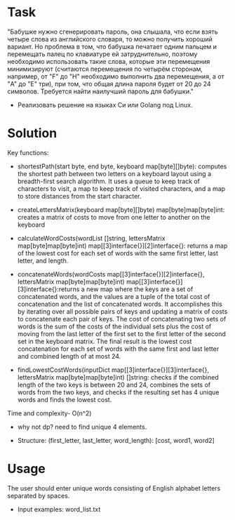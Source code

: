 # Task
"Бабушке нужно сгенерировать пароль, она слышала, что если взять четыре
слова из английского словаря, то можно получить хороший вариант. Но
проблема в том, что бабушка печатает одним пальцем и перемещать палец по
клавиатуре ей затруднительно, поэтому необходимо использовать такие слова,
которые эти перемещения минимизируют (считаются перемещения по четырём
сторонам, например, от "F" до "H" необходимо выполнить два перемещения, а
от "A" до "E" три), при том, что общая длина пароля будет от 20 до 24 символов.
Требуется найти наилучший пароль для бабушки."

* Реализовать решение на языках Си или Golang под Linux.

# Solution
Key functions:

* shortestPath(start byte, end byte, keyboard map[byte][]byte):  computes the shortest path between two letters on a keyboard layout using a breadth-first search algorithm. It uses a queue to keep track of characters to visit, a map to keep track of visited characters, and a map to store distances from the start character.

* createLettersMatrix(keyboard map[byte][]byte) map[byte]map[byte]int: creates a matrix of costs to move from one letter to another on the keyboard

* calculateWordCosts(wordList []string, lettersMatrix map[byte]map[byte]int) map[[3]interface{}][2]interface{}: returns a map of the lowest cost for each set of words with the same first letter, last letter, and length.

* concatenateWords(wordCosts map[[3]interface{}][2]interface{}, lettersMatrix map[byte]map[byte]int) map[[3]interface{}][3]interface{}:returns a new map where the keys are a set of concatenated words, and the values are a tuple of the total cost of concatenation and the list of concatenated words. It accomplishes this by iterating over all possible pairs of keys and updating a matrix of costs to concatenate each pair of keys. The cost of concatenating two sets of words is the sum of the costs of the individual sets plus the cost of moving from the last letter of the first set to the first letter of the second set in the keyboard matrix. The final result is the lowest cost concatenation for each set of words with the same first and last letter and combined length of at most 24.

* findLowestCostWords(inputDict map[[3]interface{}][3]interface{}, lettersMatrix map[byte]map[byte]int) []string: checks if the combined length of the two keys is between 20 and 24, combines the sets of words from the two keys, and checks if the resulting set has 4 unique words and finds the lowest cost.

Time and complexity- O(n^2)

* why not dp?
need to find unique 4 elements.

* Structure: (first_letter, last_letter, word_length): [cost, word1, word2]

# Usage

The user should enter unique words consisting of English alphabet letters separated by spaces.

* Input examples: word_list.txt








